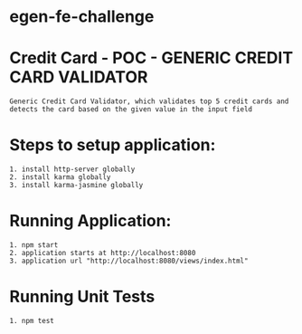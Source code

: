 # egen-fe-challenge
# Credit Card - POC - GENERIC CREDIT CARD VALIDATOR

    Generic Credit Card Validator, which validates top 5 credit cards and detects the card based on the given value in the input field

# Steps to setup application:

    1. install http-server globally
    2. install karma globally
    3. install karma-jasmine globally
    
# Running Application:
    
    1. npm start
    2. application starts at http://localhost:8080
    3. application url "http://localhost:8080/views/index.html"
    
# Running Unit Tests

    1. npm test
